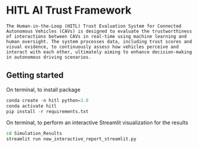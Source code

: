 # HITL AI Trust Framework

`The Human-in-the-Loop (HITL) Trust Evaluation System for Connected Autonomous Vehicles (CAVs) is designed to evaluate the trustworthiness of interactions between CAVs in real-time using machine learning and human oversight. The system processes data, including trust scores and visual evidence, to continuously assess how vehicles perceive and interact with each other, ultimately aiming to enhance decision-making in autonomous driving scenarios.`

## Getting started
On terminal, to install package
```python
conda create -n hitl python=3.8
conda activate hitl
pip install -r requirements.txt
```

On terminal, to perform an interactive Streamlit visualization for the results
```sh
cd Simulation_Results
streamlit run new_interactive_report_streamlit.py
```